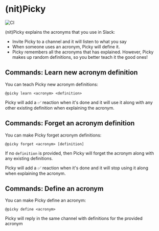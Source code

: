 # (nit)Picky

![CI](https://github.com/ggalmazor/picky/actions/workflows/ci.yml/badge.svg)

(nit)Picky explains the acronyms that you use in Slack:
- Invite Picky to a channel and it will listen to what you say
- When someone uses an acronym, Picky will define it.
- Picky remembers all the acronyms that has explained. However, Picky makes up random definitions, so you better teach it the good ones!

## Commands: Learn new acronym definition

You can teach Picky new acronym definitions:
```
@picky learn <acronym> <definition>
```

Picky will add a ✅ reaction when it's done and it will use it along with any other existing definition when explaining the acronym.

## Commands: Forget an acronym definition

You can make Picky forget acronym definitions:
```
@picky forget <acronym> [definition]
```

If no `definition` is provided, then Picky will forget the acronym along with any existing definitions. 

Picky will add a ✅ reaction when it's done and it will stop using it along when explaining the acronym.

## Commands: Define an acronym

You can make Picky define an acronym:
```
@picky define <acronym>
```

Picky will reply in the same channel with definitions for the provided acronym
